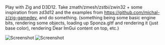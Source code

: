 Play with Zig and D3D12. Take zmath/zmesh/zstbi/zwin32 + some inspiration from zd3d12 and the examples from https://github.com/michal-z/zig-gamedev, and do something.
(something being some basic engine bits, rendering some objects, loading up Sponza.gltf and rendering it (just base color), rendering Dear ImGui content on top, etc.)

![Screenshot](screenshot1.png)
![Screenshot](screenshot2.png)
